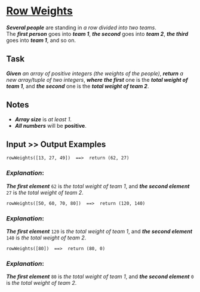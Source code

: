 # [Row Weights](https://www.codewars.com/kata/row-weights "https://www.codewars.com/kata/5abd66a5ccfd1130b30000a9")

**_Several people_** are standing in *a row divided into two teams*.  
The **_first person_** goes into **_team 1_**, **_the second_** goes into **_team 2_**, **_the third_** goes into **_team 1_**, and so on.

## Task

**_Given_** *an array of positive integers (the weights of the people)*, **_return_** *a new array/tuple of two integers*, **_where_** **_the first_** one is the **_total weight of team 1_**, and **_the second_** one is the **_total weight of team 2_**.

## Notes 

* **_Array size_** is *at least 1*.
* **_All numbers_** will be **positive**.

## Input >> Output Examples 

```
rowWeights([13, 27, 49])  ==>  return (62, 27)
```

### **_Explanation_**:

**_The first element_** `62` is *the total weight of team 1*, and **_the second element_** `27` is *the total weight of team 2*.

```
rowWeights([50, 60, 70, 80])  ==>  return (120, 140)
```

### **_Explanation_**:

**_The first element_** `120` is *the total weight of team 1*, and **_the second element_** `140` is *the total weight of team 2*.

```
rowWeights([80])  ==>  return (80, 0)
```

### **_Explanation_**:

**_The first element_** `80` is *the total weight of team 1*, and **_the second element_** `0` is *the total weight of team 2*.